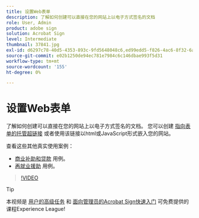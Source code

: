 ```yaml
---
title: 设置Web表单
description: 了解如何创建可以直接在您的网站上以电子方式签名的文档
role: User, Admin
product: adobe sign
solution: Acrobat Sign
level: Intermediate
thumbnail: 37841.jpg
exl-id: d6297c78-40d5-4353-893c-9fd5648048c6,ed99edd5-f826-4ac6-8f32-6a4e6e48ddc6
source-git-commit: e02b1250de94ec781e7984c6c146dbae993f5d31
workflow-type: tm+mt
source-wordcount: '155'
ht-degree: 0%

---
```


# 设置Web表单

了解如何创建可以直接在您的网站上以电子方式签名的文档。 您可以创建 [指向表单的托管超链接](https://salesforceintegration.na2.echosign.com/public/esignWidget?wid=CBFCIBAA3AAABLblqZhAa5MmTHYoyIwWia3GbWuwgXo0CqUPbm9Fndza1A51v56MP1PP5GL6UzOKpAYQ9RTI*) 或者使用该链接以html或JavaScript形式嵌入您的网站。

查看这些其他真实使用案例：

* [商业补助和贷款](https://experienceleague.adobe.com/docs/document-cloud-learn/sign-learning-hub/expand/recipes/gov/usecasegovgrants.html?lang=en) 用例。
* [再就业援助](https://experienceleague.adobe.com/docs/document-cloud-learn/sign-learning-hub/expand/recipes/gov/usecasegovreemployment.html?lang=en) 用例。

>[!VIDEO](https://video.tv.adobe.com/v/37841?hidetitle=true)

>[!TIP]
>
>本视频是 [用户的高级任务](https://experienceleague.adobe.com/?recommended=Sign-U-1-2020.3) 和 [面向管理员的Acrobat Sign快速入门](https://experienceleague.adobe.com/?recommended=Sign-A-1-2020.2) 可免费提供的课程Experience League!
